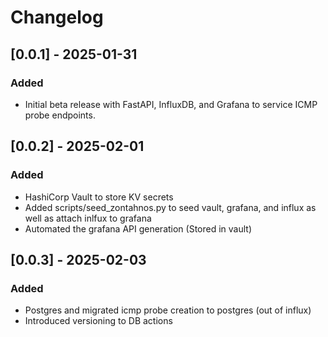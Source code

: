 # Changelog

## [0.0.1] - 2025-01-31
### Added
- Initial beta release with FastAPI, InfluxDB, and Grafana to service ICMP probe endpoints.

## [0.0.2] - 2025-02-01
### Added
- HashiCorp Vault to store KV secrets
- Added scripts/seed_zontahnos.py to seed vault, grafana, and influx as well as attach inlfux to grafana
- Automated the grafana API generation (Stored in vault)

## [0.0.3] - 2025-02-03
### Added
- Postgres and migrated icmp probe creation to postgres (out of influx)
- Introduced versioning to DB actions